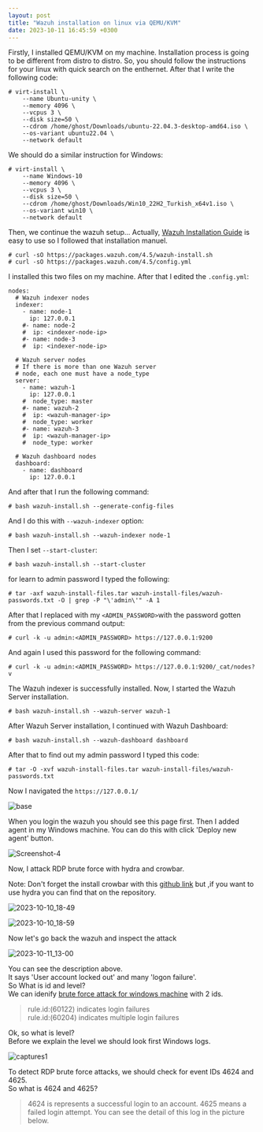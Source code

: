 ```yaml
---
layout: post
title: "Wazuh installation on linux via QEMU/KVM"
date: 2023-10-11 16:45:59 +0300
---
```


Firstly, I installed QEMU/KVM on my machine. Installation process is going to be different from distro to distro. So, you should follow the instructions for your linux with quick search on the enthernet. After that I write the following code:
```
# virt-install \
    --name Ubuntu-unity \
    --memory 4096 \
    --vcpus 3 \
    --disk size=50 \
    --cdrom /home/ghost/Downloads/ubuntu-22.04.3-desktop-amd64.iso \
    --os-variant ubuntu22.04 \
    --network default
```
We should do a similar instruction for Windows:
```
# virt-install \
    --name Windows-10 
    --memory 4096 \
    --vcpus 3 \
    --disk size=50 \
    --cdrom /home/ghost/Downloads/Win10_22H2_Turkish_x64v1.iso \
    --os-variant win10 \
    --network default
```
Then, we continue the wazuh setup...
Actually, [Wazuh Installation Guide](https://documentation.wazuh.com/current/installation-guide/index.html) is easy to use so I followed that installation manuel.

```
# curl -sO https://packages.wazuh.com/4.5/wazuh-install.sh
# curl -sO https://packages.wazuh.com/4.5/config.yml
```
I installed this two files on my machine. After that I edited the ``.config.yml``:
```
nodes:
  # Wazuh indexer nodes
  indexer:
    - name: node-1
      ip: 127.0.0.1
    #- name: node-2
    #  ip: <indexer-node-ip>
    #- name: node-3
    #  ip: <indexer-node-ip>

  # Wazuh server nodes
  # If there is more than one Wazuh server
  # node, each one must have a node_type
  server:
    - name: wazuh-1
      ip: 127.0.0.1
    #  node_type: master
    #- name: wazuh-2
    #  ip: <wazuh-manager-ip>
    #  node_type: worker
    #- name: wazuh-3
    #  ip: <wazuh-manager-ip>
    #  node_type: worker

  # Wazuh dashboard nodes
  dashboard:
    - name: dashboard
      ip: 127.0.0.1
```
And after that I run the following command:
```
# bash wazuh-install.sh --generate-config-files
```
And I do this with ```--wazuh-indexer``` option:
```
# bash wazuh-install.sh --wazuh-indexer node-1
```
Then I set ```--start-cluster```:
```
# bash wazuh-install.sh --start-cluster
```
for learn to admin password I typed the following:
```
# tar -axf wazuh-install-files.tar wazuh-install-files/wazuh-passwords.txt -O | grep -P "\'admin\'" -A 1
```
After that I replaced with my ```<ADMIN_PASSWORD>```with the password gotten from the previous command output:
```
# curl -k -u admin:<ADMIN_PASSWORD> https://127.0.0.1:9200
```
And again I used this password for the following command:
```
# curl -k -u admin:<ADMIN_PASSWORD> https://127.0.0.1:9200/_cat/nodes?v
```
The Wazuh indexer is successfully installed. Now, I started the Wazuh Server installation.
```
# bash wazuh-install.sh --wazuh-server wazuh-1
```
After Wazuh Server installation, I continued with Wazuh Dashboard:
```
# bash wazuh-install.sh --wazuh-dashboard dashboard
```
After that to find out my admin password I typed this code:
```
# tar -O -xvf wazuh-install-files.tar wazuh-install-files/wazuh-passwords.txt
```
Now I navigated the ```https://127.0.0.1/```  

![base](https://github.com/3xg3lin/3xg3lin.github.io/assets/73038148/d8e4cfaf-c425-4db0-b5d1-68051183d551)  

When you login the wazuh you should see this page first. Then I added agent in my Windows machine. You can do this with click 'Deploy new agent' button.

![Screenshot-4](https://github.com/3xg3lin/3xg3lin.github.io/assets/73038148/12c51c73-b0ea-4bc2-b5f0-f6b0c8c06266)


Now, I attack RDP brute force with hydra and crowbar.  

Note: Don't forget the install crowbar with this [github link](https://github.com/galkan/crowbar) but ,if you want to use hydra you can find that on the repository.

![2023-10-10_18-49](https://github.com/3xg3lin/3xg3lin.github.io/assets/73038148/4d15f453-4764-4af4-b632-5b10f171acc0)

![2023-10-10_18-59](https://github.com/3xg3lin/3xg3lin.github.io/assets/73038148/767b9011-5db8-4580-9d60-1f0b08391bd0)



Now let's go back the wazuh and inspect the attack

![2023-10-11_13-00](https://github.com/3xg3lin/3xg3lin.github.io/assets/73038148/0f356eb0-e08a-4371-89e9-b25c38fbc77c)

You can see the description above.  
It says 'User account locked out' and many 'logon failure'.  
So What is id and level?  
We can idenify [brute force attack for windows machine](https://documentation.wazuh.com/current/proof-of-concept-guide/detect-brute-force-attack.html) with 2 ids.  
> rule.id:(60122) indicates login failures  
> rule.id:(60204) indicates multiple login failures

Ok, so what is level?  
Before we explain the level we should look first Windows logs.  

![captures1](https://github.com/3xg3lin/3xg3lin.github.io/assets/73038148/6ae886d8-69e9-4d10-bf4c-3e83e0cba219)

To detect RDP brute force attacks, we should check for event IDs 4624 and 4625.  
So what is 4624 and 4625?  
> 4624 is represents a successful login to an account.
> 4625 means a failed login attempt.
You can see the detail of this log in the picture below.
